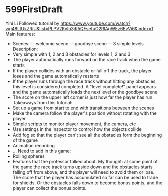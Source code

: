 # 599FirstDraft
Yini Li
Followed tutorial by https://www.youtube.com/watch?v=j48LtUkZRjU&list=PLPV2KyIb3jR5QFsefuO2RlAgWEz6EvVi6&index=1 
Main features:
- Scenes:
-- welcome scene
-- goodbye scene
-- 3 simple levels
Description:
- Very simple with 1, 2 and 3 obstacles for levels 1, 2 and 3
- The player automatically runs forward on the race track when the game starts
- If the player collides with an obstacle or fall off the track, the player loses and the game automatically restarts
- If the player runs through the race track without hitting any obstacles, this level is considered completed. A "level complete!" panel appears and the game automatically loads the next level or the goodbye scene
- The score on the upper left corner is just how far the player has run.
Takeaways from this tutorial:
- Set up a game from start to end with transitions between the scenes
- Make the camera follow the player's position without rotating with the player
- Simple scripts to monitor player movement, the camera, etc
- Use settings in the inspector to control how the objects collide
- Add fog so that the player can't see all the obstacles form the beginning of the game
- Animation recording
- ...
Need to add in this game:
- Rolling spheres
- Features that the professor talked about. My thought: at some point of the game the race track turns upside down and the obstacles starts falling off from above, and the player will need to avoid them or lose. The score that the player has accumulated so far can be used to trade for shields. Or the obstacles falls down to become bonus points, and the player can collect the bonus points.
